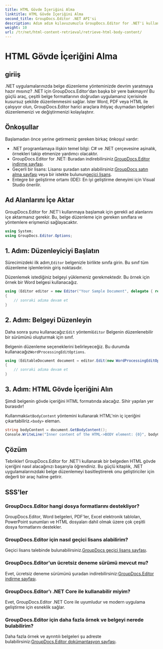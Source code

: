 ```yaml
---
title: HTML Gövde İçeriğini Alma
linktitle: HTML Gövde İçeriğini Alma
second_title: GroupDocs.Editor .NET API'si
description: Adım adım kılavuzumuzla GroupDocs.Editor for .NET'i kullanarak HTML gövde içeriğini alın. .NET uygulamalarınızı zahmetsizce geliştirin.
weight: 10
url: /tr/net/html-content-retrieval/retrieve-html-body-content/
---
```


# HTML Gövde İçeriğini Alma

## giriiş
.NET uygulamalarınızda belge düzenleme yönteminizde devrim yaratmaya hazır mısınız? .NET için GroupDocs.Editor'dan başka bir yere bakmayın! Bu güçlü araç, çeşitli belge formatlarının doğrudan uygulamanız içerisinde kusursuz şekilde düzenlenmesini sağlar. İster Word, PDF veya HTML ile çalışıyor olun, GroupDocs.Editor harici araçlara ihtiyaç duymadan belgeleri düzenlemenizi ve değiştirmenizi kolaylaştırır.
## Önkoşullar
Başlamadan önce yerine getirmeniz gereken birkaç önkoşul vardır:
- .NET programlamaya ilişkin temel bilgi: C# ve .NET çerçevesine aşinalık, örnekleri takip etmenize yardımcı olacaktır.
-  GroupDocs.Editor for .NET: Buradan indirebilirsiniz.[GroupDocs.Editor indirme sayfası](https://releases.groupdocs.com/editor/net/).
-  Geçerli bir lisans: Lisansı şuradan satın alabilirsiniz:[GroupDocs satın alma sayfası](https://purchase.groupdocs.com/buy) veya bir istekte bulunun[geçici lisans](https://purchase.groupdocs.com/temporary-license/).
- Entegre bir geliştirme ortamı (IDE): En iyi geliştirme deneyimi için Visual Studio önerilir.
## Ad Alanlarını İçe Aktar
GroupDocs.Editor for .NET'i kullanmaya başlamak için gerekli ad alanlarını içe aktarmanız gerekir. Bu, belge düzenleme için gereken sınıflara ve yöntemlere erişmenizi sağlayacaktır.
```csharp
using System;
using GroupDocs.Editor.Options;
```
## 1. Adım: Düzenleyiciyi Başlatın
Sürecimizdeki ilk adım,`Editor` belgenizle birlikte sınıfa girin. Bu sınıf tüm düzenleme işlemlerinin giriş noktasıdır.

Düzenlemek istediğiniz belgeyi yüklemeniz gerekmektedir. Bu örnek için örnek bir Word belgesi kullanacağız.
```csharp
using (Editor editor = new Editor("Your Sample Document", delegate { return new WordProcessingLoadOptions(); }))
{
    // sonraki adıma devam et
}
```
## 2. Adım: Belgeyi Düzenleyin
 Daha sonra şunu kullanacağız:`Edit` yöntemi`Editor` Belgenin düzenlenebilir bir sürümünü oluşturmak için sınıf.

 Belgenin düzenleme seçeneklerini belirleyeceğiz. Bu durumda kullanacağız`WordProcessingEditOptions`.
```csharp
using (EditableDocument document = editor.Edit(new WordProcessingEditOptions()))
{
    // sonraki adıma devam et
}
```
## 3. Adım: HTML Gövde İçeriğini Alın
Şimdi belgenin gövde içeriğini HTML formatında alacağız. Sihir yapılan yer burasıdır!

 Kullanmak`GetBodyContent` yöntemini kullanarak HTML'nin iç içeriğini çıkartabiliriz.`<body>` eleman.
```csharp
string bodyContent = document.GetBodyContent();
Console.WriteLine("Inner content of the HTML->BODY element: {0}", bodyContent);
```

## Çözüm
Tebrikler! GroupDocs.Editor for .NET'i kullanarak bir belgeden HTML gövde içeriğini nasıl alacağınızı başarıyla öğrendiniz. Bu güçlü kitaplık, .NET uygulamalarınızdaki belge düzenlemeyi basitleştirerek onu geliştiriciler için değerli bir araç haline getirir.
## SSS'ler
### GroupDocs.Editor hangi dosya formatlarını destekliyor?
GroupDocs.Editor, Word belgeleri, PDF'ler, Excel elektronik tabloları, PowerPoint sunumları ve HTML dosyaları dahil olmak üzere çok çeşitli dosya formatlarını destekler.
### GroupDocs.Editor için nasıl geçici lisans alabilirim?
 Geçici lisans talebinde bulunabilirsiniz.[GroupDocs geçici lisans sayfası](https://purchase.groupdocs.com/temporary-license/).
### GroupDocs.Editor'un ücretsiz deneme sürümü mevcut mu?
 Evet, ücretsiz deneme sürümünü şuradan indirebilirsiniz:[GroupDocs.Editor indirme sayfası](https://releases.groupdocs.com/).
### GroupDocs.Editor'ı .NET Core ile kullanabilir miyim?
Evet, GroupDocs.Editor .NET Core ile uyumludur ve modern uygulama geliştirme için esneklik sağlar.
### GroupDocs.Editor için daha fazla örnek ve belgeyi nerede bulabilirim?
 Daha fazla örnek ve ayrıntılı belgeleri şu adreste bulabilirsiniz:[GroupDocs.Editor dokümantasyon sayfası](https://tutorials.groupdocs.com/editor/net/).